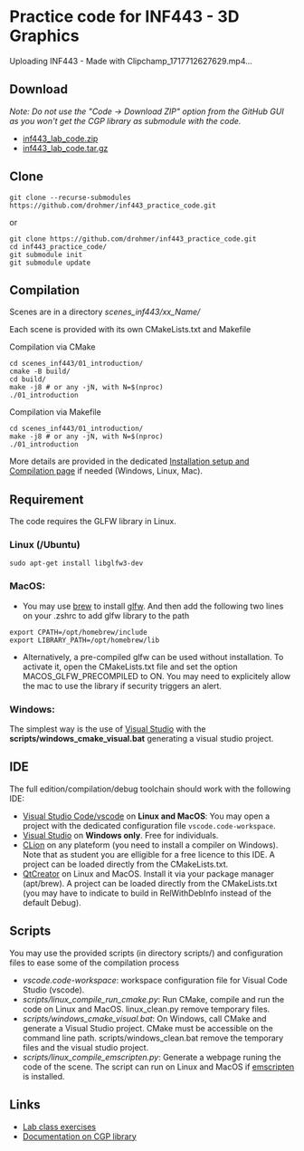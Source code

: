 # Practice code for INF443 - 3D Graphics


Uploading INF443 - Made with Clipchamp_1717712627629.mp4…


## Download

_Note: Do not use the "Code -> Download ZIP" option from the GitHub GUI as you won't get the CGP library as submodule with the code._

* [inf443_lab_code.zip](https://imagecomputing.net/course/2023_2024/inf443/lab_code/inf443_lab_code.zip)
* [inf443_lab_code.tar.gz](https://imagecomputing.net/course/2023_2024/inf443/lab_code/inf443_lab_code.tar.gz)

## Clone

```
git clone --recurse-submodules https://github.com/drohmer/inf443_practice_code.git
```

or

```
git clone https://github.com/drohmer/inf443_practice_code.git
cd inf443_practice_code/
git submodule init
git submodule update
```




## Compilation

Scenes are in a directory _scenes_inf443/xx_Name/_

Each scene is provided with its own CMakeLists.txt and Makefile

Compilation via CMake
```
cd scenes_inf443/01_introduction/
cmake -B build/
cd build/
make -j8 # or any -jN, with N=$(nproc)
./01_introduction
```

Compilation via Makefile
```
cd scenes_inf443/01_introduction/
make -j8 # or any -jN, with N=$(nproc)
./01_introduction
```

More details are provided in the dedicated [Installation setup and Compilation page](https://imagecomputing.net/cgp/compilation) if needed (Windows, Linux, Mac).

## Requirement

The code requires the GLFW library in Linux.

### Linux (/Ubuntu)

```
sudo apt-get install libglfw3-dev
```

### MacOS:

* You may use [brew](https://brew.sh/) to install [glfw](https://formulae.brew.sh/formula/glfw). And then add the following two lines on your .zshrc to add glfw library to the path
```
export CPATH=/opt/homebrew/include
export LIBRARY_PATH=/opt/homebrew/lib
```

* Alternatively, a pre-compiled glfw can be used without installation. To activate it, open the CMakeLists.txt file and set the option MACOS_GLFW_PRECOMPILED to ON. You may need to explicitely allow the mac to use the library if security triggers an alert.

### Windows:

The simplest way is the use of [Visual Studio](https://visualstudio.microsoft.com/downloads/) with the __scripts/windows_cmake_visual.bat__ generating a visual studio project.


## IDE

The full edition/compilation/debug toolchain should work with the following IDE:

* [Visual Studio Code/vscode](https://code.visualstudio.com/) on **Linux and MacOS**: You may open a project with the dedicated configuration file `vscode.code-workspace`.
* [Visual Studio](https://visualstudio.microsoft.com/downloads/) on **Windows only**. Free for individuals.
* [CLion](https://www.jetbrains.com/clion) on any plateform (you need to install a compiler on Windows). Note that as student you are elligible for a free licence to this IDE. A project can be loaded directly from the CMakeLists.txt.
* [QtCreator](https://www.qt.io/product/development-tools) on Linux and MacOS. Install it via your package manager (apt/brew). A project can be loaded directly from the CMakeLists.txt (you may have to indicate to build in RelWithDebInfo instead of the default Debug).


## Scripts

You may use the provided scripts (in directory scripts/) and configuration files to ease some of the compilation process
* _vscode.code-workspace_: workspace configuration file for Visual Code Studio (vscode). 
* _scripts/linux_compile_run_cmake.py_: Run CMake, compile and run the code on Linux and MacOS. linux_clean.py remove temporary files.
* _scripts/windows_cmake_visual.bat_: On Windows, call CMake and generate a Visual Studio project. CMake must be accessible on the command line path. scripts/windows_clean.bat remove the temporary files and the visual studio project.
* _scripts/linux_compile_emscripten.py_: Generate a webpage runing the code of the scene. The script can run on Linux and MacOS if [emscripten](https://emscripten.org/docs/getting_started/downloads.html) is installed.

## Links

* [Lab class exercises](https://imagecomputing.net/course/2023_2024/inf443/lab)
* [Documentation on CGP library](https://imagecomputing.net/cgp/index.html)

